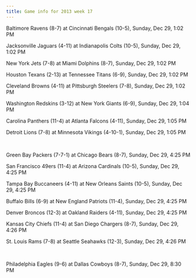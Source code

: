```yaml
---
title: Game info for 2013 week 17
---
```

Baltimore Ravens (8-7) at Cincinnati Bengals (10-5), Sunday, Dec 29, 1:02 PM

Jacksonville Jaguars (4-11) at Indianapolis Colts (10-5), Sunday, Dec 29, 1:02 PM

New York Jets (7-8) at Miami Dolphins (8-7), Sunday, Dec 29, 1:02 PM

Houston Texans (2-13) at Tennessee Titans (6-9), Sunday, Dec 29, 1:02 PM

Cleveland Browns (4-11) at Pittsburgh Steelers (7-8), Sunday, Dec 29, 1:02 PM

Washington Redskins (3-12) at New York Giants (6-9), Sunday, Dec 29, 1:04 PM

Carolina Panthers (11-4) at Atlanta Falcons (4-11), Sunday, Dec 29, 1:05 PM

Detroit Lions (7-8) at Minnesota Vikings (4-10-1), Sunday, Dec 29, 1:05 PM


<br/>

Green Bay Packers (7-7-1) at Chicago Bears (8-7), Sunday, Dec 29, 4:25 PM

San Francisco 49ers (11-4) at Arizona Cardinals (10-5), Sunday, Dec 29, 4:25 PM

Tampa Bay Buccaneers (4-11) at New Orleans Saints (10-5), Sunday, Dec 29, 4:25 PM

Buffalo Bills (6-9) at New England Patriots (11-4), Sunday, Dec 29, 4:25 PM

Denver Broncos (12-3) at Oakland Raiders (4-11), Sunday, Dec 29, 4:25 PM

Kansas City Chiefs (11-4) at San Diego Chargers (8-7), Sunday, Dec 29, 4:26 PM

St. Louis Rams (7-8) at Seattle Seahawks (12-3), Sunday, Dec 29, 4:26 PM


<br/>

Philadelphia Eagles (9-6) at Dallas Cowboys (8-7), Sunday, Dec 29, 8:30 PM

